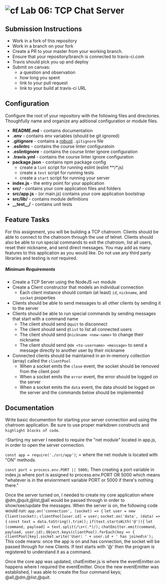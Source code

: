 ![cf](https://i.imgur.com/7v5ASc8.png) Lab 06: TCP Chat Server
======

## Submission Instructions
* Work in a fork of this repository
* Work in a branch on your fork
* Create a PR to your master from your working branch.
* Ensure that your repository/branch is connected to travis-ci.com
* Travis should pick you up and deploy
* Submit on canvas:
  * a question and observation
  * how long you spent
  * link to your pull request
  * link to your build at travis-ci URL

## Configuration 
Configure the root of your repository with the following files and directories. Thoughfully name and organize any aditional configuration or module files.
* **README.md** - contains documentation
* **.env** - contains env variables (should be git ignored)
* **.gitignore** - contains a [robust](http://gitignore.io) `.gitignore` file 
* **.eslintrc** - contains the course linter configuratoin
* **.eslintignore** - contains the course linter ignore configuration
* **.travis.yml** - contains the course linter ignore configuration
* **package.json** - contains npm package config
  * create a `lint` script for running eslint (eslint **/*.js)
  * create a `test` script for running tests
  * create a `start` script for running your server
* **index.js** - the entry point for your application
* **src/** - contains your core application files and folders
* **src/app.js** - (or main.js) contains your core application bootstrap
* **src/lib/** - contains module definitions
* **\_\_test\_\_/** - contains unit tests

## Feature Tasks  
For this assignment, you will be building a TCP chatroom. Clients should be able to connect to the chatroom through the use of telnet. Clients should also be able to run special commands to exit the chatroom, list all users, reset their nickname, and send direct messages. You may add as many features to this application as you would like. Do not use any third party libraries and testing is *not* required.

##### Minimum Requirements 
* Create a TCP Server using the NodeJS `net` module
* Create a Client constructor that models an individual connection 
  * Each client instance should contain (at least) `id`, `nickname`, and `socket` properties
* Clients should be able to send messages to all other clients by sending it to the server
* Clients should be able to run special commands by sending messages that start with a command name
  * The client should send `@quit` to disconnect
  * The client should send `@list` to list all connected users
  * The client should send `@nickname <new-name>` to change their nickname
  * The client should send `@dm <to-username> <message>` to send a message directly to another user by their nickname
* Connected clients should be maintained in an in-memory collection (array) called the `clientPool`
  * When a socket emits the `close` event, the socket should be removed from the client pool
  * When a socket emits the `error` event, the error should be logged on the server
  * When a socket emits the `data` event, the data should be logged on the server and the commands below should be implemented

##  Documentation  
Write basic documention for starting your server connection and using the chatroom application.  Be sure to use proper markdown constructs and `highlight blocks of code`.

-Starting my server I needed to require the "net module" located in app.js, in order to open the server connection.  

`const app = require('./src/app')`; = where the net module is located with "ON" methods. 

`const port = process.env.PORT || 5000;`
Then creating a port variable in index.js where port is assigned to process.env.PORT OR 5000 which means "whatever is in the enviornment variable PORT or 5000 if there's nothing there." 

Once the server turned on, I needed to create my core application where @dm,@quit,@list,@all would be passed through in order to show/see/update the messages.  When the server is on, the following code would run: 
`app.on('connection', (socket) => {`
    `let user = new Client(socket);`
    `clientPool[user.id] = user;`
    `socket.on('data', (data) => {`
       `const text = data.toString().trim();`
        `if(text.startsWith('@')){`
            `let [command, payload] = text.split(/\s+(.*)/);`
            `chatEmitter.emit(command, payload, user.id);`
    `Object.keys(clientPool).forEach(key => {`
        `clientPool[key].socket.write('User: ' + user.id + ' has joined\n');`
This code means: once the app is on and has connection, the socket will be passed through for new Clients.  If text starts with '@' then the program is registered to understand it as a command.

Once the core app was updated, chatEmitter.js is where the eventEmitter.on happens where I required the eventEmitter.  Once the new eventEmitter was established, I was able to create the four command keys; @all,@dm,@list,@quit.     
